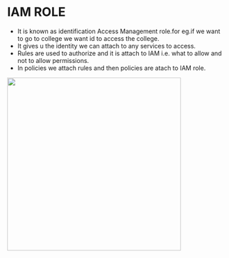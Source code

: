 # **IAM ROLE**

* It is known as identification Access Management role.for eg.if we want to go to college we want id to access the college.
* It gives u the identity we can attach to any services to access.
* Rules are used to authorize and it is attach to IAM i.e. what to allow and not to allow permissions.
* In policies we attach rules and then policies are atach to IAM role.

<img src="/images/IAM.png" width=400>
